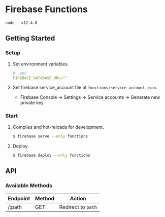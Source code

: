 # Firebase Functions

`node - v12.4.0`

## Getting Started

### Setup

1. Set environment variables.
    ```yaml
    # .env
    FIREBASE_DATABASE_URL=""
    ```

2. Set firebase service_account file at `functions/service_account.json`.
  
    - Firebase Console  →  Settings  →  Service accounts  →  Generate new private key

### Start

1. Compiles and hot-reloads for development.
    ```bash
    $ firebase serve --only functions
    ```
    
2. Deploy.
    ```bash
    $ firebase deploy --only functions
    ```

## API

### Available Methods

| Endpoint | Method | Action                     |
| -------- | ------ | -------------------------- |
| /:path   | GET    | Redirect to `path`         |
